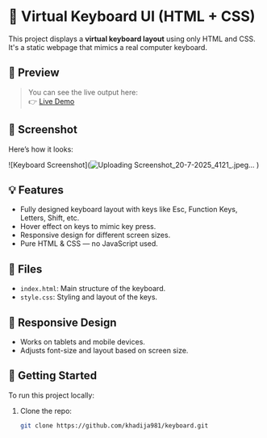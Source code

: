 
# 🧠 Virtual Keyboard UI (HTML + CSS)

This project displays a **virtual keyboard layout** using only HTML and CSS. It's a static webpage that mimics a real computer keyboard.

## 📸 Preview

> You can see the live output here:  
👉 [Live Demo](https://khadija981.github.io/keyboard/)

## 🎨 Screenshot

Here’s how it looks:

![Keyboard Screenshot](![Uploading Screenshot_20-7-2025_4121_.jpeg…]()
)

## 💡 Features

- Fully designed keyboard layout with keys like Esc, Function Keys, Letters, Shift, etc.
- Hover effect on keys to mimic key press.
- Responsive design for different screen sizes.
- Pure HTML & CSS — no JavaScript used.

## 📂 Files

- `index.html`: Main structure of the keyboard.
- `style.css`: Styling and layout of the keys.

## 📱 Responsive Design

- Works on tablets and mobile devices.
- Adjusts font-size and layout based on screen size.

## 🚀 Getting Started

To run this project locally:

1. Clone the repo:
   ```bash
   git clone https://github.com/khadija981/keyboard.git
